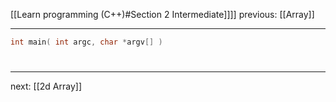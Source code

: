 [[Learn programming (C++)#Section 2 Intermediate]]]]  previous: [[Array]]   

---

```cpp
int main( int argc, char *argv[] )
```




# 
----
next: [[2d Array]] 